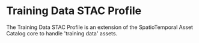 # Training Data STAC Profile

The Training Data STAC Profile is an extension of the SpatioTemporal Asset Catalog core to handle 'training data' assets. 
